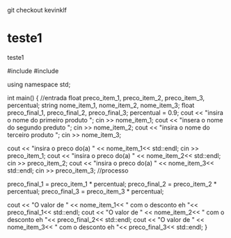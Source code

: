 git checkout kevinklf

# teste1
teste1  

#include <iostream>
#include <string>

using namespace std; 

int main() { 
//entrada
 float preco_item_1, preco_item_2, preco_item_3, percentual;
 string nome_item_1, nome_item_2, nome_item_3;
 float preco_final_1, preco_final_2, preco_final_3;
percentual = 0.9;
cout << "insira o nome do primeiro produto ";
cin >> nome_item_1;
cout << "insera o nome do segundo preduto ";
cin >> nome_item_2;
cout << "insira o nome do terceiro produto ";
cin >> nome_item_3;

cout << "insira o preco do(a) " << nome_item_1<< std::endl;
cin >> preco_item_1;
cout << "insira o preco do(a) " << nome_item_2<< std::endl;
cin >> preco_item_2;
cout << "insira o preco do(a) " << nome_item_3<< std::endl;
cin >> preco_item_3;
//processo

preco_final_1 = preco_item_1 * percentual;
preco_final_2 = preco_item_2 * percentual;
preco_final_3 = preco_item_3 * percentual;

cout << "O valor de " << nome_item_1<< " com o desconto eh "<< preco_final_1<< std::endl;
cout << "O valor de " << nome_item_2<< " com o desconto eh "<< preco_final_2<< std::endl;
cout << "O valor de " << nome_item_3<< " com o desconto eh "<< preco_final_3<< std::endl;
}

